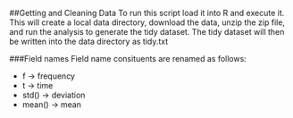 ##Getting and Cleaning Data
To run this script load it into R and execute it. This will create a local data directory, download the data, unzip the zip file, and run the analysis to generate the tidy dataset. The tidy dataset will then be written into the data directory as tidy.txt

###Field names
Field name consituents are renamed as follows:

* f -> frequency
* t -> time
* std() -> deviation
* mean() -> mean 